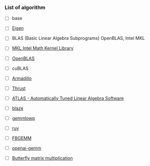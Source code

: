 ### List of algorithm

- [ ] base
- [ ] [Eigen](https://gitlab.com/libeigen/eigen)
- [ ] BLAS (Basic Linear Algebra Subprograms) OpenBLAS, Intel MKL
- [ ] [MKL Intel Math Kernel Library](https://github.com/oneapi-src/oneMKL)
- [ ] [OpenBLAS](https://github.com/OpenMathLib/OpenBLAS)
- [ ] cuBLAS
- [ ] [Armadillo](https://github.com/conradsnicta/armadillo-code)
- [ ] [Thrust](https://github.com/NVIDIA/thrust)
- [ ] [ATLAS - Automatically Tuned Linear Algebra Software](https://github.com/math-atlas/math-atlas)
- [ ] [blaze](https://bitbucket.org/blaze-lib/blaze/src/master/)

- [ ] [gemmlowp](https://github.com/google/gemmlowp/)
- [ ] [ruy](https://github.com/google/ruy)
- [ ] [FBGEMM](https://github.com/pytorch/FBGEMM)
- [ ] [openai-gemm](https://github.com/openai/openai-gemm)
- [ ] [Butterfly matrix multiplication](https://github.com/HazyResearch/butterfly)
